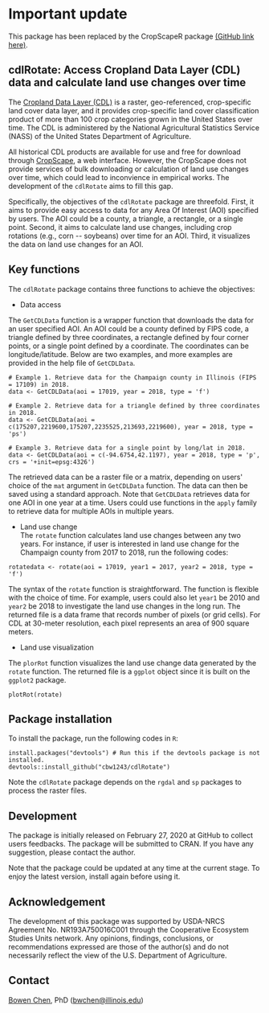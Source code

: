# Important update

This package has been replaced by the CropScapeR package [(GitHub link here)](https://github.com/cbw1243/CropScapeR). 

## cdlRotate: Access Cropland Data Layer (CDL) data and calculate land use changes over time

The [Cropland Data Layer (CDL)](https://www.nass.usda.gov/Research_and_Science/Cropland/sarsfaqs2.php) is a raster, geo-referenced, crop-specific land cover data layer, and it provides crop-specific land cover classification product of more than 100 crop categories grown in the United States over time. The CDL is administered by the National Agricultural Statistics Service (NASS) of the United States Department of Agriculture. 

All historical CDL products are available for use and free for download through [CropScape](https://nassgeodata.gmu.edu/CropScape/), a web interface. However, the CropScape does not provide services of bulk downloading or calculation of land use changes over time, which could lead to inconvience in empirical works. The development of the `cdlRotate` aims to fill this gap. 

Specifically, the objectives of the `cdlRotate` package are threefold. First, it aims to provide easy access to data for any Area Of Interest (AOI) specified by users. The AOI could be a county, a triangle, a rectangle, or a single point. Second, it aims to calculate land use changes, including crop rotations (e.g., corn -- soybeans) over time for an AOI. Third, it visualizes the data on land use changes for an AOI. 

## Key functions   
The `cdlRotate` package contains three functions to achieve the objectives: 

- Data access    

The `GetCDLData` function is a wrapper function that downloads the data for an user specified AOI. An AOI could be a county defined by FIPS code, a triangle defined by three coordinates, a rectangle defined by four corner points, or a single point defined by a coordinate. The coordinates can be longitude/latitude. Below are two examples, and more examples are provided in the help file of `GetCDLData`.    
```
# Example 1. Retrieve data for the Champaign county in Illinois (FIPS = 17109) in 2018.
data <- GetCDLData(aoi = 17019, year = 2018, type = 'f')

# Example 2. Retrieve data for a triangle defined by three coordinates in 2018.
data <- GetCDLData(aoi = c(175207,2219600,175207,2235525,213693,2219600), year = 2018, type = 'ps')

# Example 3. Retrieve data for a single point by long/lat in 2018.
data <- GetCDLData(aoi = c(-94.6754,42.1197), year = 2018, type = 'p', crs = '+init=epsg:4326')
```
The retrieved data can be a raster file or a matrix, depending on users' choice of the `mat` argument in `GetCDLData` function. The data can then be saved using a standard approach. Note that `GetCDLData` retrieves data for one AOI in one year at a time. Users could use functions in the `apply` family to retrieve data for multiple AOIs in multiple years.   

- Land use change   
The `rotate` function calculates land use changes between any two years. For instance, if user is interested in land use change for the Champaign county from 2017 to 2018, run the following codes: 
```
rotatedata <- rotate(aoi = 17019, year1 = 2017, year2 = 2018, type = 'f')
```
The syntax of the `rotate` function is straightforward. The function is flexible with the choice of time. For example, users could also let `year1` be 2010 and `year2` be 2018 to investigate the land use changes in the long run. The returned file is a data frame that records number of pixels (or grid cells). For CDL at 30-meter resolution, each pixel represents an area of 900 square meters.   

- Land use visualization   

The `plorRot` function visualizes the land use change data generated by the `rotate` function. The returned file is a `ggplot` object since it is built on the `ggplot2` package.    
```
plotRot(rotate) 
```

## Package installation   
To install the package, run the following codes in `R`:
```
install.packages("devtools") # Run this if the devtools package is not installed.     
devtools::install_github("cbw1243/cdlRotate")  
```
Note the `cdlRotate` package depends on the `rgdal` and `sp` packages to process the raster files. 

## Development   
The package is initially released on February 27, 2020 at GitHub to collect users feedbacks. The package will be submitted to CRAN. If you have any suggestion, please contact the author.

Note that the package could be updated at any time at the current stage. To enjoy the latest version, install again before using it.

## Acknowledgement      
The development of this package was supported by USDA-NRCS Agreement No. NR193A750016C001 through the Cooperative Ecosystem Studies Units network. Any opinions, findings, conclusions, or recommendations expressed are those of the author(s) and do not necessarily reflect the view of the U.S. Department of Agriculture. 

## Contact   
[Bowen Chen](https://sites.google.com/view/bwchen), PhD (bwchen@illinois.edu)
